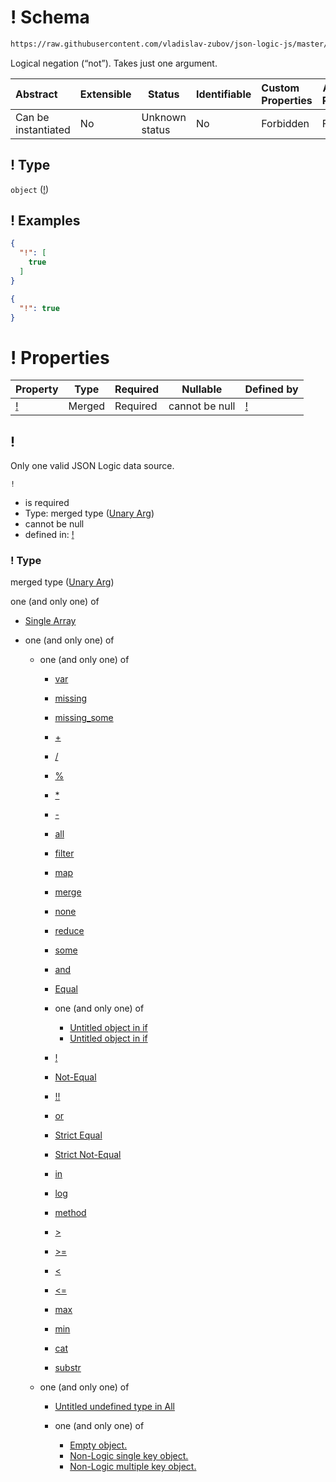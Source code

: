 # ! Schema

```txt
https://raw.githubusercontent.com/vladislav-zubov/json-logic-js/master/schemas/operators/logic/not.json
```

Logical negation (“not”). Takes just one argument.


| Abstract            | Extensible | Status         | Identifiable | Custom Properties | Additional Properties | Access Restrictions | Defined In                                                  |
| :------------------ | ---------- | -------------- | ------------ | :---------------- | --------------------- | ------------------- | ----------------------------------------------------------- |
| Can be instantiated | No         | Unknown status | No           | Forbidden         | Forbidden             | none                | [not.json](operators/logic/not.json "open original schema") |

## ! Type

`object` ([!](not.md))

## ! Examples

```json
{
  "!": [
    true
  ]
}
```

```json
{
  "!": true
}
```

# ! Properties

| Property | Type   | Required | Nullable       | Defined by                                                                                               |
| :------- | ------ | -------- | -------------- | :------------------------------------------------------------------------------------------------------- |
| [!](#!)  | Merged | Required | cannot be null | [!](not-properties-unary-arg.md "http&#x3A;//jsonlogic.com/schemas/common/unary-arg.json#/properties/!") |

## !

Only one valid JSON Logic data source.


`!`

-   is required
-   Type: merged type ([Unary Arg](not-properties-unary-arg.md))
-   cannot be null
-   defined in: [!](not-properties-unary-arg.md "http&#x3A;//jsonlogic.com/schemas/common/unary-arg.json#/properties/!")

### ! Type

merged type ([Unary Arg](not-properties-unary-arg.md))

one (and only one) of

-   [Single Array](unary-arg-oneof-single-array.md "check type definition")
-   one (and only one) of

    -   one (and only one) of

        -   [var](all-operators-oneof-var.md "check type definition")
        -   [missing](all-operators-oneof-missing.md "check type definition")
        -   [missing_some](all-operators-oneof-missing_some.md "check type definition")
        -   [+](all-operators-oneof--4.md "check type definition")
        -   [/](all-operators-oneof--5.md "check type definition")
        -   [%](all-operators-oneof--2.md "check type definition")
        -   [\*](all-operators-oneof--3.md "check type definition")
        -   [-](all-operators-oneof--.md "check type definition")
        -   [all](all-operators-oneof-all.md "check type definition")
        -   [filter](var-oneof-filter.md "check type definition")
        -   [map](var-oneof-map.md "check type definition")
        -   [merge](var-oneof-merge.md "check type definition")
        -   [none](all-operators-oneof-none.md "check type definition")
        -   [reduce](var-oneof-reduce.md "check type definition")
        -   [some](all-operators-oneof-some.md "check type definition")
        -   [and](all-operators-oneof-and.md "check type definition")
        -   [Equal](all-operators-oneof-equal.md "check type definition")
        -   one (and only one) of

            -   [Untitled object in if](if-oneof-0.md "check type definition")
            -   [Untitled object in if](if-oneof-1.md "check type definition")
        -   [!](all-operators-oneof-.md "check type definition")
        -   [Not-Equal](all-operators-oneof-not-equal.md "check type definition")
        -   [!!](all-operators-oneof--1.md "check type definition")
        -   [or](all-operators-oneof-or.md "check type definition")
        -   [Strict Equal](all-operators-oneof-strict-equal.md "check type definition")
        -   [Strict Not-Equal](all-operators-oneof-strict-not-equal.md "check type definition")
        -   [in](all-operators-oneof-in.md "check type definition")
        -   [log](all-operators-oneof-log.md "check type definition")
        -   [method](all-operators-oneof-method.md "check type definition")
        -   [>](all-operators-oneof--8.md "check type definition")
        -   [>=](all-operators-oneof--9.md "check type definition")
        -   [&lt;](all-operators-oneof--6.md "check type definition")
        -   [&lt;=](all-operators-oneof--7.md "check type definition")
        -   [max](all-operators-oneof-max.md "check type definition")
        -   [min](all-operators-oneof-min.md "check type definition")
        -   [cat](all-operators-oneof-cat.md "check type definition")
        -   [substr](all-operators-oneof-substr.md "check type definition")
    -   one (and only one) of

        -   [Untitled undefined type in All](all-types-wo-array-oneof-0.md "check type definition")
        -   one (and only one) of

            -   [Empty object.](no-logic-object-oneof-empty-object.md "check type definition")
            -   [Non-Logic single key object.](no-logic-object-oneof-non-logic-single-key-object.md "check type definition")
            -   [Non-Logic multiple key object.](no-logic-object-oneof-non-logic-multiple-key-object.md "check type definition")
